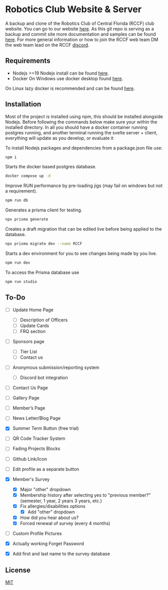 
# Robotics Club Website & Server

A backup and clone of the Robotics Club of Central Florida (RCCF) club website. You can go to our website [here](https://rccf.club/). As this git repo is serving as a backup and commit site more documentation and samples can be found [here](https://secretlibrary.rccf.club/shelves/rccf-website). For more general information or how to join the RCCF web team DM the web team lead on the RCCF [discord](https://discord.gg/Dpe7gjESmy).


## Requirements
- Nodejs >=19
Nodejs install can be found [here](https://nodejs.org/en/download/).
- Docker
On Windows use docker desktop found [here](https://www.docker.com/products/docker-desktop/).

On Linux lazy docker is recommended and can be found [here](https://github.com/jesseduffield/lazydocker).
## Installation

Most of the project is installed using npm, this should be installed alongside Nodejs. Before following the commands below make sure your within the installed directory. In all you should have a docker container running postgres running, and another terminal running the svelte server + client, everything will update as you develop, or evaluate it


To install Nodejs packages and dependencies from a package.json file use:

```bash
npm i
```
Starts the docker based postgres database.
```bash
docker compose up -d
```
Improve RUN performance by pre-loading jigs (may fail on windows but not a requirement).
```bash
npm run db
```
Generates a prisma client for testing.
```bash
npx prisma generate
```
Creates a draft migration that can be edited live before being applied to the database. 
```bash
npx prisma migrate dev --name RCCF
```
Starts a dev environment for you to see changes being made by you live.
```bash
npm run dev
```
To access the Prisma database use
```bash
npm run studio
```
## To-Do
- [ ] Update Home Page
    - [ ] Description of Officers
    - [ ] Update Cards
    - [ ] FRQ section
- [ ] Sponsors page
    - [ ] Tier List
    - [ ] Contact us
- [ ] Anonymous submission/reporting system
    - [ ] Discord bot integration
- [ ] Contact Us Page
- [ ] Gallery Page 
- [ ] Member’s Page
- [ ] News Letter/Blog Page
- [x] Summer Term Button (free trial)
- [ ] QR Code Tracker System
- [ ] Fading Projects Blocks
- [ ] Github Link/Icon
- [ ] Edit profile as a separate button
- [x] Member's Survey
    - [x] Major "other" dropdown
    - [x] Membership history after selecting yes to "previous member?" (semester, 1 year, 2 years 3 years, etc.)
    - [x] Fix allergies/disabilities options
        - [x] Add "other" dropdown
    - [x] How did you hear about us?
    - [x] Forced renewal of survey (every 4 months)
- [ ] Custom Profile Pictures
- [x] Actually working Forget Password
- [x] Add first and last name to the survey database




## License
[MIT](https://choosealicense.com/licenses/mit/)
